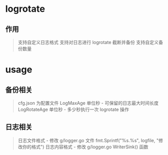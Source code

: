 # logrotate

## 作用
> 支持自定义日志格式
> 支持对日志进行 logrotate 截断并备份
> 支持自定义备份数量


# usage
## 备份相关

> cfg.json 为配置文件
> LogMaxAge 单位秒 - 可保留的日志最大时间长度
> LogRotateAge 单位秒 - 多少秒执行一次 logrotate 操作


## 日志相关

> 日志文件格式 - 修改 g/logger.go 文件 fmt.Sprintf("%s.%s", logfile, "修改你的格式")
> 日志内容格式 - 修改 g/logger.go WriterSink() 函数
